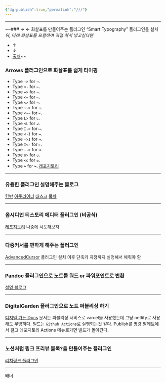 ```yaml
---
{"dg-publish":true,"permalink":"///"}
---
```


-----

~~### → ← 화살표를 만들어주는 플러그인
“Smart Typography” 플러그인을 설치
*위, 아래 화살표를  포함하여 직접 쳐서 넣고싶다면*
- $\uparrow$ 
- $\downarrow$ 
- [출처](https://www.reddit.com/r/ObsidianMD/comments/qvkfno/arrow_shortcut/)~~
### Arrows 플러그인으로 화살표를 쉽게 타이핑
- Type `->` for `→`.
- Type `<-` for `←`.
- Type `=>` for `⇒`.
- Type `<=` for `⇐`.
- Type `<>` for `↔`.
- Type `~~>` for `↝`.
- Type `<~~` for `↜`.
- Type `L>` for `↳`.
- Type `<L` for `↲`.
- Type `I->` for `↦`.
- Type `<-I` for `↤`.
- Type `->I` for `⇥`.
- Type `I<-` for `⇤`.
- Type `-->` for `⇉`.
- Type `o>` for `↺`.
- Type `<o` for `↻`.
- Type `↬` for `↬`.
[레포지토리](https://github.com/xefyrdev/obsidian-arrows)

----
### 유용한 플러그인 설명해주는 블로그
[칸반](https://luran.me/648)
[아웃라이너](https://luran.me/603)
[태스크](https://luran.me/643)
[목차](https://luran.me/605)

-----
### 옵시디언 티스토리 에디터 플러그인 (비공식)
[레포지토리](https://github.com/anpigon/obsidian-tistory-plugin)
나중에 시도해보자

----
### 다중커서를 편하게 해주는 플러그인
[AdvancedCursor](obsidian://show-plugin?id=advanced-cursors)
플러그인 설치 이후 단축키 지정까지 설정해서 해줘야 함

----
### Pandoc 플러그인으로 노트를 워드 or 파워포인트로 변환
[설명 블로그](https://junggam2.tistory.com/38)

----
### DigitalGarden 플러그인으로 노트 퍼블리싱 하기
[디지털 가든 Docs](https://dg-docs.ole.dev/getting-started/01-getting-started/)
문서는 퍼블리싱 서비스로 varcel을 사용했는데
그냥 netlify로 사용해도 무방하다.
빌드는 `Github Actions`로 실행되는것 같다.
Publish를 명령 팔레트에서 걸고 레포지토리 Actions 메뉴로가면 빌드가 돌아간다.

----
### 노션처럼 링크 프리뷰 블록?을 만들어주는 플러그인
[리치링크 플러그인](https://github.com/dhamaniasad/obsidian-rich-links)

----

배너
